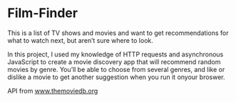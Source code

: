 # Film-Finder

 This is a list of TV shows and movies and want to get recommendations for what to watch next, but aren’t sure where to look.

 In this project, I used my knowledge of HTTP requests and asynchronous JavaScript to create a movie discovery app that will recommend random movies by genre. You’ll be able to choose from several genres, and like or dislike a movie to get another suggestion when you run it onyour broswer.

 API from www.themoviedb.org